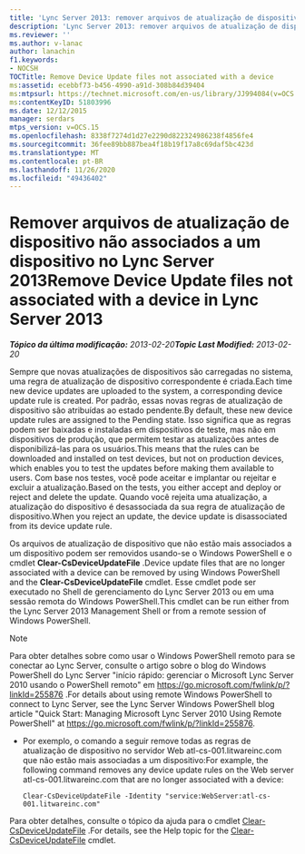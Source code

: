 ```yaml
---
title: 'Lync Server 2013: remover arquivos de atualização de dispositivo não associados a um dispositivo'
description: 'Lync Server 2013: remover arquivos de atualização de dispositivo não associados a um dispositivo.'
ms.reviewer: ''
ms.author: v-lanac
author: lanachin
f1.keywords:
- NOCSH
TOCTitle: Remove Device Update files not associated with a device
ms:assetid: ecebbf73-b456-4990-a91d-308b84d39404
ms:mtpsurl: https://technet.microsoft.com/en-us/library/JJ994084(v=OCS.15)
ms:contentKeyID: 51803996
ms.date: 12/12/2015
manager: serdars
mtps_version: v=OCS.15
ms.openlocfilehash: 8338f7274d1d27e2290d822324986238f4856fe4
ms.sourcegitcommit: 36fee89bb887bea4f18b19f17a8c69daf5bc423d
ms.translationtype: MT
ms.contentlocale: pt-BR
ms.lasthandoff: 11/26/2020
ms.locfileid: "49436402"
---
```

# <a name="remove-device-update-files-not-associated-with-a-device-in-lync-server-2013"></a><span data-ttu-id="36aea-103">Remover arquivos de atualização de dispositivo não associados a um dispositivo no Lync Server 2013</span><span class="sxs-lookup"><span data-stu-id="36aea-103">Remove Device Update files not associated with a device in Lync Server 2013</span></span>

<div data-xmlns="http://www.w3.org/1999/xhtml">

<div class="topic" data-xmlns="http://www.w3.org/1999/xhtml" data-msxsl="urn:schemas-microsoft-com:xslt" data-cs="https://msdn.microsoft.com/">

<div data-asp="https://msdn2.microsoft.com/asp">



</div>

<div id="mainSection">

<div id="mainBody"><span data-ttu-id="36aea-104">

<span> </span></span><span class="sxs-lookup"><span data-stu-id="36aea-104">

<span> </span></span></span>

<span data-ttu-id="36aea-105">_**Tópico da última modificação:** 2013-02-20_</span><span class="sxs-lookup"><span data-stu-id="36aea-105">_**Topic Last Modified:** 2013-02-20_</span></span>

<span data-ttu-id="36aea-106">Sempre que novas atualizações de dispositivos são carregadas no sistema, uma regra de atualização de dispositivo correspondente é criada.</span><span class="sxs-lookup"><span data-stu-id="36aea-106">Each time new device updates are uploaded to the system, a corresponding device update rule is created.</span></span> <span data-ttu-id="36aea-107">Por padrão, essas novas regras de atualização de dispositivo são atribuídas ao estado pendente.</span><span class="sxs-lookup"><span data-stu-id="36aea-107">By default, these new device update rules are assigned to the Pending state.</span></span> <span data-ttu-id="36aea-108">Isso significa que as regras podem ser baixadas e instaladas em dispositivos de teste, mas não em dispositivos de produção, que permitem testar as atualizações antes de disponibilizá-las para os usuários.</span><span class="sxs-lookup"><span data-stu-id="36aea-108">This means that the rules can be downloaded and installed on test devices, but not on production devices, which enables you to test the updates before making them available to users.</span></span> <span data-ttu-id="36aea-109">Com base nos testes, você pode aceitar e implantar ou rejeitar e excluir a atualização.</span><span class="sxs-lookup"><span data-stu-id="36aea-109">Based on the tests, you either accept and deploy or reject and delete the update.</span></span> <span data-ttu-id="36aea-110">Quando você rejeita uma atualização, a atualização do dispositivo é desassociada da sua regra de atualização de dispositivo.</span><span class="sxs-lookup"><span data-stu-id="36aea-110">When you reject an update, the device update is disassociated from its device update rule.</span></span>

<div>


<span data-ttu-id="36aea-111">Os arquivos de atualização de dispositivo que não estão mais associados a um dispositivo podem ser removidos usando-se o Windows PowerShell e o cmdlet **Clear-CsDeviceUpdateFile** .</span><span class="sxs-lookup"><span data-stu-id="36aea-111">Device update files that are no longer associated with a device can be removed by using Windows PowerShell and the **Clear-CsDeviceUpdateFile** cmdlet.</span></span> <span data-ttu-id="36aea-112">Esse cmdlet pode ser executado no Shell de gerenciamento do Lync Server 2013 ou em uma sessão remota do Windows PowerShell.</span><span class="sxs-lookup"><span data-stu-id="36aea-112">This cmdlet can be run either from the Lync Server 2013 Management Shell or from a remote session of Windows PowerShell.</span></span>

<div>


> [!NOTE]  
> <span data-ttu-id="36aea-113">Para obter detalhes sobre como usar o Windows PowerShell remoto para se conectar ao Lync Server, consulte o artigo sobre o blog do Windows PowerShell do Lync Server "início rápido: gerenciar o Microsoft Lync Server 2010 usando o PowerShell remoto" em <A href="https://go.microsoft.com/fwlink/p/?linkid=255876">https://go.microsoft.com/fwlink/p/?linkId=255876</A> .</span><span class="sxs-lookup"><span data-stu-id="36aea-113">For details about using remote Windows PowerShell to connect to Lync Server, see the Lync Server Windows PowerShell blog article "Quick Start: Managing Microsoft Lync Server 2010 Using Remote PowerShell" at <A href="https://go.microsoft.com/fwlink/p/?linkid=255876">https://go.microsoft.com/fwlink/p/?linkId=255876</A>.</span></span>



</div>

<div>


  - <span data-ttu-id="36aea-114">Por exemplo, o comando a seguir remove todas as regras de atualização de dispositivo no servidor Web atl-cs-001.litwareinc.com que não estão mais associadas a um dispositivo:</span><span class="sxs-lookup"><span data-stu-id="36aea-114">For example, the following command removes any device update rules on the Web server atl-cs-001.litwareinc.com that are no longer associated with a device:</span></span>
    
        Clear-CsDeviceUpdateFile -Identity "service:WebServer:atl-cs-001.litwareinc.com"

</div>

<span data-ttu-id="36aea-115">Para obter detalhes, consulte o tópico da ajuda para o cmdlet [Clear-CsDeviceUpdateFile](https://docs.microsoft.com/powershell/module/skype/Clear-CsDeviceUpdateFile) .</span><span class="sxs-lookup"><span data-stu-id="36aea-115">For details, see the Help topic for the [Clear-CsDeviceUpdateFile](https://docs.microsoft.com/powershell/module/skype/Clear-CsDeviceUpdateFile) cmdlet.</span></span>

<span data-ttu-id="36aea-116"></div>

</div>

<span> </span>

</div>

</div>

</span><span class="sxs-lookup"><span data-stu-id="36aea-116"></div>

</div>

<span> </span>

</div>

</div>

</span></span></div>

